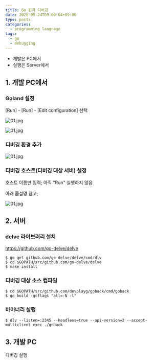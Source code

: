 ```yaml
---
title: Go 원격 디버깅
date: 2020-05-24T09:00:04+09:00
type: posts
categories:
  - programming language
tags:
  - go
  - debugging
---
```


* 개발은 PC에서
* 실행은 Server에서

## 1. 개발 PC에서

### Goland 설정

[Run] - [Run] - [Edit configuration] 선택

![01.jpg](01.jpg)    

![01.jpg](02.jpg)

### 디버깅 환경 추가

![01.jpg](03.jpg)

### 디버깅 호스트(디버깅 대상 서버) 설정

호스트 이름만 입력; 아직 "Run" 실행하지 않음

아래 옵설명 참고; 


![01.jpg](04.jpg)


## 2. 서버

### delve 라이브러리 설치

https://github.com/go-delve/delve

    $ go get github.com/go-delve/delve/cmd/dlv
    $ cd $GOPATH/src/github.com/go-delve/delve
    $ make install

### 디버깅 대상 소스 컴파일

    $ cd $GOPATH/src/github.com/devplayg/goback/cmd/goback
    $ go build -gcflags "all=-N -l"

### 바이너리 실행

    $ dlv --listen=:2345 --headless=true --api-version=2 --accept-multiclient exec ./goback


## 3. 개발 PC

디버깅 실행
    
    
    
